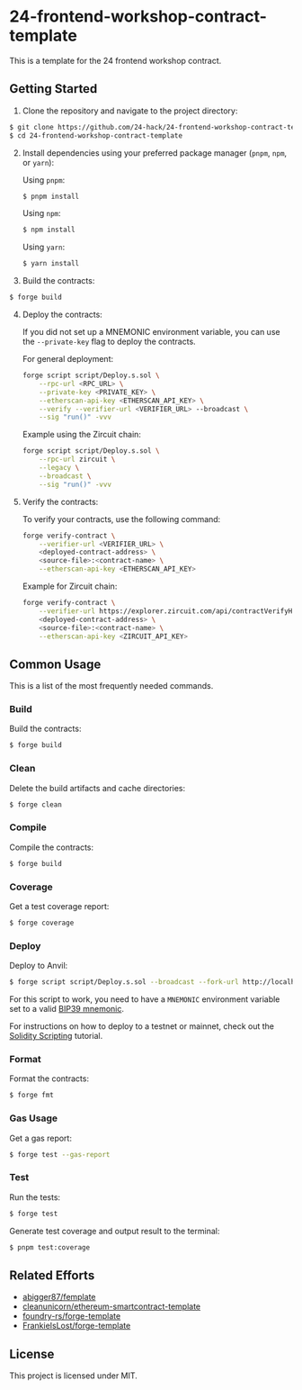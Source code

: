 
# 24-frontend-workshop-contract-template

This is a template for the 24 frontend workshop contract.

## Getting Started

1. Clone the repository and navigate to the project directory:

```sh
$ git clone https://github.com/24-hack/24-frontend-workshop-contract-template.git
$ cd 24-frontend-workshop-contract-template
```

2. Install dependencies using your preferred package manager (`pnpm`, `npm`, or `yarn`):

   Using `pnpm`:
   ```sh
   $ pnpm install
   ```
   Using `npm`:
   ```sh
   $ npm install
   ```
   Using `yarn`:
   ```sh
   $ yarn install
   ```

3. Build the contracts:

```sh
$ forge build
```

4. Deploy the contracts:

   If you did not set up a MNEMONIC environment variable, you can use the `--private-key` flag to deploy the contracts.

   For general deployment:
   ```sh
   forge script script/Deploy.s.sol \
       --rpc-url <RPC_URL> \
       --private-key <PRIVATE_KEY> \
       --etherscan-api-key <ETHERSCAN_API_KEY> \
       --verify --verifier-url <VERIFIER_URL> --broadcast \
       --sig "run()" -vvv
   ```

   Example using the Zircuit chain:
   ```sh
   forge script script/Deploy.s.sol \
       --rpc-url zircuit \
       --legacy \
       --broadcast \
       --sig "run()" -vvv
   ```

5. Verify the contracts:

   To verify your contracts, use the following command:

   ```sh
   forge verify-contract \
       --verifier-url <VERIFIER_URL> \
       <deployed-contract-address> \
       <source-file>:<contract-name> \
       --etherscan-api-key <ETHERSCAN_API_KEY>
   ```

   Example for Zircuit chain:

   ```sh
   forge verify-contract \
       --verifier-url https://explorer.zircuit.com/api/contractVerifyHardhat \
       <deployed-contract-address> \
       <source-file>:<contract-name> \
       --etherscan-api-key <ZIRCUIT_API_KEY>
   ```

## Common Usage

This is a list of the most frequently needed commands.

### Build

Build the contracts:

```sh
$ forge build
```

### Clean

Delete the build artifacts and cache directories:

```sh
$ forge clean
```

### Compile

Compile the contracts:

```sh
$ forge build
```

### Coverage

Get a test coverage report:

```sh
$ forge coverage
```

### Deploy

Deploy to Anvil:

```sh
$ forge script script/Deploy.s.sol --broadcast --fork-url http://localhost:8545
```

For this script to work, you need to have a `MNEMONIC` environment variable set to a valid
[BIP39 mnemonic](https://iancoleman.io/bip39/).

For instructions on how to deploy to a testnet or mainnet, check out the
[Solidity Scripting](https://book.getfoundry.sh/tutorials/solidity-scripting.html) tutorial.

### Format

Format the contracts:

```sh
$ forge fmt
```

### Gas Usage

Get a gas report:

```sh
$ forge test --gas-report
```

### Test

Run the tests:

```sh
$ forge test
```

Generate test coverage and output result to the terminal:

```sh
$ pnpm test:coverage
```

## Related Efforts

- [abigger87/femplate](https://github.com/abigger87/femplate)
- [cleanunicorn/ethereum-smartcontract-template](https://github.com/cleanunicorn/ethereum-smartcontract-template)
- [foundry-rs/forge-template](https://github.com/foundry-rs/forge-template)
- [FrankieIsLost/forge-template](https://github.com/FrankieIsLost/forge-template)

## License

This project is licensed under MIT.
